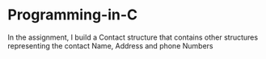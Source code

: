 # Programming-in-C
In the assignment, I build a Contact structure that contains other structures representing the contact Name, Address and phone Numbers
